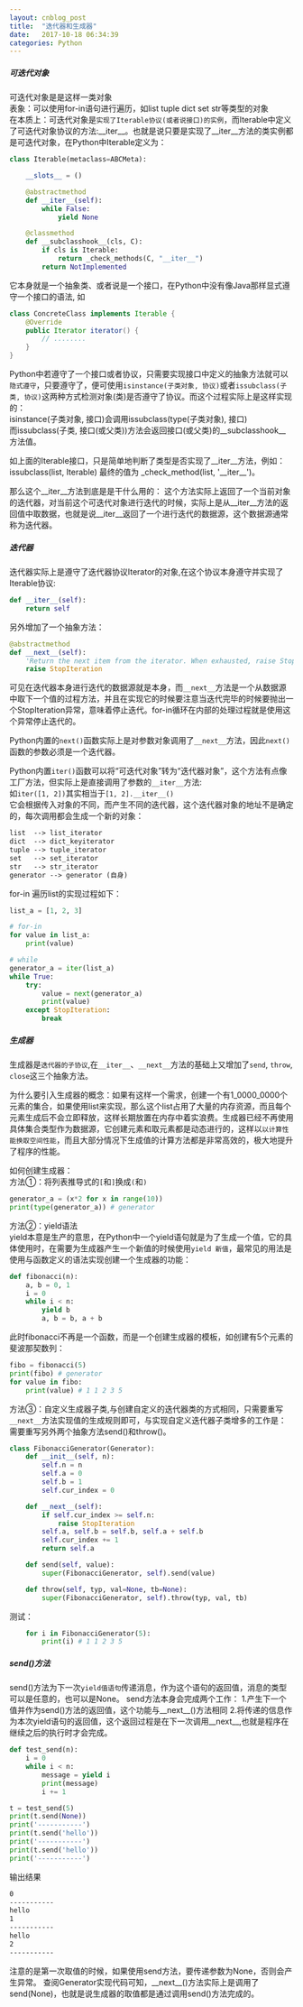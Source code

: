 ```yaml
---
layout: cnblog_post
title:  "迭代器和生成器"
date:   2017-10-18 06:34:39
categories: Python
---
```


##### 可迭代对象
可迭代对象是是这样一类对象<br/>
表象：可以使用for-in语句进行遍历，如list tuple dict set str等类型的对象<br/>
在本质上：可迭代对象是`实现了Iterable协议(或者说接口)的实例`，而Iterable中定义了可迭代对象协议的方法:\_\_iter\_\_。也就是说只要是实现了\_\_iter\_\_方法的类实例都是可迭代对象，在Python中Iterable定义为：

```python
class Iterable(metaclass=ABCMeta):

    __slots__ = ()

    @abstractmethod
    def __iter__(self):
        while False:
            yield None

    @classmethod
    def __subclasshook__(cls, C):
        if cls is Iterable:
            return _check_methods(C, "__iter__")
        return NotImplemented
```

它本身就是一个抽象类、或者说是一个接口，在Python中没有像Java那样显式遵守一个接口的语法, 如

```java
class ConcreteClass implements Iterable {
    @Override
    public Iterator iterator() {
        // ........
    }
}
```
Python中若遵守了一个接口或者协议，只需要实现接口中定义的抽象方法就可以`隐式遵守`，只要遵守了，便可使用`isinstance(子类对象, 协议)`或者`issubclass(子类, 协议)`这两种方式检测对象(类)是否遵守了协议。而这个过程实际上是这样实现的：<br/>
isinstance(子类对象, 接口)会调用issubclass(type(子类对象), 接口)<br/>
而issubclass(子类, 接口(或父类))方法会返回接口(或父类)的\_\_subclasshook\_\_方法值。

如上面的Iterable接口，只是简单地判断了类型是否实现了\_\_iter\_\_方法，例如：
issubclass(list, Iterable)
最终的值为
_check_method(list, '\_\_iter\_\_')。

那么这个\_\_iter\_\_方法到底是是干什么用的：
这个方法实际上返回了一个当前对象的迭代器，对当前这个可迭代对象进行迭代的时候，实际上是从\_\_iter\_\_方法的返回值中取数据，也就是说\_\_iter\_\_返回了一个进行迭代的数据源，这个数据源通常称为迭代器。


##### 迭代器
迭代器实际上是遵守了迭代器协议Iterator的对象,在这个协议本身遵守并实现了Iterable协议:

```python
def __iter__(self):
    return self
```
另外增加了一个抽象方法：

```python
@abstractmethod
def __next__(self):
    'Return the next item from the iterator. When exhausted, raise StopIteration'
    raise StopIteration
```
可见在迭代器本身进行迭代的数据源就是本身，而`__next__`方法是一个从数据源中取下一个值的过程方法，并且在实现它的时候要注意当迭代完毕的时候要抛出一个StopIteration异常，意味着停止迭代。for-in循环在内部的处理过程就是使用这个异常停止迭代的。

Python内置的`next()`函数实际上是对参数对象调用了`__next__`方法，因此`next()`函数的参数必须是一个迭代器。

Python内置`iter()`函数可以将“可迭代对象”转为“迭代器对象”，这个方法有点像工厂方法，但实际上是直接调用了参数的`__iter__`方法:<br/>
如`iter([1, 2])`其实相当于`[1, 2].__iter__()`<br/>
它会根据传入对象的不同，而产生不同的迭代器，这个迭代器对象的地址不是确定的，每次调用都会生成一个新的对象：

```txt
list  --> list_iterator
dict  --> dict_keyiterator
tuple --> tuple_iterator
set   --> set_iterator
str   --> str_iterator
generator --> generator (自身)
```
for-in 遍历list的实现过程如下：

```python
list_a = [1, 2, 3]

# for-in
for value in list_a:
    print(value)

# while
generator_a = iter(list_a)
while True:
    try:
        value = next(generator_a)
        print(value)
    except StopIteration:
        break
```

##### 生成器

生成器是`迭代器的子协议`,在`__iter__`、`__next__`方法的基础上又增加了`send`, `throw`, `close`这三个抽象方法。

为什么要引入生成器的概念：如果有这样一个需求，创建一个有1_0000_0000个元素的集合，如果使用list来实现，那么这个list占用了大量的内存资源，而且每个元素生成后不会立即释放，这样长期放置在内存中着实浪费。生成器已经不再使用具体集合类型作为数据源，它创建元素和取元素都是动态进行的，这样以`以计算性能换取空间性能`，而且大部分情况下生成值的计算方法都是非常高效的，极大地提升了程序的性能。

如何创建生成器：<br/>
方法①：将列表推导式的`[`和`]`换成`(`和`)`

```python
generator_a = (x*2 for x in range(10))
print(type(generator_a)) # generator
```

方法②：yield语法<br/>
yield本意是生产的意思，在Python中一个yield语句就是为了生成一个值，它的具体使用时，在需要为生成器产生一个新值的时候使用`yield 新值`，最常见的用法是使用与函数定义的语法实现创建一个生成器的功能：

```python
def fibonacci(n):
    a, b = 0, 1
    i = 0
    while i < n:
        yield b
        a, b = b, a + b
```
此时fibonacci不再是一个函数，而是一个创建生成器的模板，如创建有5个元素的斐波那契数列：

```python
fibo = fibonacci(5)
print(fibo) # generator
for value in fibo:
    print(value) # 1 1 2 3 5
```

方法③：自定义生成器子类,与创建自定义的迭代器类的方式相同，只需要重写`__next__`方法实现值的生成规则即可，与实现自定义迭代器子类增多的工作是：需要重写另外两个抽象方法send()和throw()。

```python
class FibonacciGenerator(Generator):
    def __init__(self, n):
        self.n = n
        self.a = 0
        self.b = 1
        self.cur_index = 0

    def __next__(self):
        if self.cur_index >= self.n:
            raise StopIteration
        self.a, self.b = self.b, self.a + self.b
        self.cur_index += 1
        return self.a

    def send(self, value):
        super(FibonacciGenerator, self).send(value)

    def throw(self, typ, val=None, tb=None):
        super(FibonacciGenerator, self).throw(typ, val, tb)
```
测试：

```python
    for i in FibonacciGenerator(5):
        print(i) # 1 1 2 3 5
```

##### send()方法
send()方法为下一次`yield值语句`传递消息，作为这个语句的返回值，消息的类型可以是任意的，也可以是None。
send方法本身会完成两个工作：
1.产生下一个值并作为send()方法的返回值，这个功能与\_\_next\_\_()方法相同
2.将传递的信息作为本次yield语句的返回值，这个返回过程是在下一次调用\_\_next\_\_,也就是程序在继续之后的执行时才会完成。


```python
def test_send(n):
    i = 0
    while i < n:
        message = yield i
        print(message)
        i += 1

t = test_send(5)
print(t.send(None))
print('-----------')
print(t.send('hello'))
print('-----------')
print(t.send('hello'))
print('-----------')
```

输出结果

```txt
0
-----------
hello
1
-----------
hello
2
-----------
```

注意的是第一次取值的时候，如果使用send方法，要传递参数为None，否则会产生异常。
查阅Generator实现代码可知，\_\_next\_\_()方法实际上是调用了send(None)，也就是说生成器的取值都是通过调用send()方法完成的。

